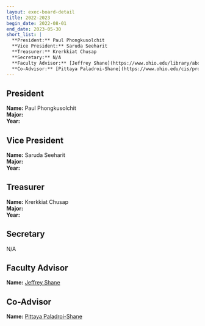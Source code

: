 ```yaml
---
layout: exec-board-detail
title: 2022-2023
begin_date: 2022-08-01
end_date: 2023-05-30
short_list: |
  **President:** Paul Phongkusolchit  
  **Vice President:** Saruda Seeharit  
  **Treasurer:** Krerkkiat Chusap  
  **Secretary:** N/A  
  **Faculty Advisor:** [Jeffrey Shane](https://www.ohio.edu/library/about/staff/shane)  
  **Co-Advisor:** [Pittaya Paladroi-Shane](https://www.ohio.edu/cis/profile/paladroi)  
---
```



## President

**Name:** Paul Phongkusolchit  
**Major:**  
**Year:**  

## Vice President

**Name:** Saruda Seeharit  
**Major:**  
**Year:**  

## Treasurer

**Name:** Krerkkiat Chusap  
**Major:**  
**Year:**  

## Secretary

N/A

## Faculty Advisor

**Name:** [Jeffrey Shane](https://www.ohio.edu/library/about/staff/shane)  

## Co-Advisor

**Name:** [Pittaya Paladroi-Shane](https://www.ohio.edu/cis/profile/paladroi)  
